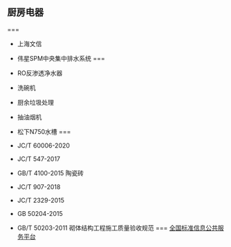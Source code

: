 ## 厨房电器
===
- 上海文信
- 伟星SPM中央集中排水系统
===
- RO反渗透净水器
- 洗碗机
- 厨余垃圾处理
- 抽油烟机
- 松下N750水槽
===
- JC/T 60006-2020
- JC/T 547-2017
- GB/T 4100-2015 陶瓷砖
- JC/T 907-2018
- JC/T 2329-2015

- GB 50204-2015
- GB/T 50203-2011 砌体结构工程施工质量验收规范
===
[全国标准信息公共服务平台](https://std.samr.gov.cn/gb/gbQuery)